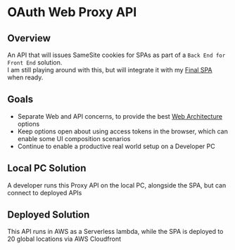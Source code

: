 # OAuth Web Proxy API

## Overview

An API that will issues SameSite cookies for SPAs as part of a `Back End for Front End` solution.\
I am still playing around with this, but will integrate it with my [Final SPA](https://github.com/gary-archer/oauth.websample.final) when ready.

## Goals

- Separate Web and API concerns, to provide the best [Web Architecture](https://authguidance.com/2017/09/08/goal-1-requirements/) options
- Keep options open about using access tokens in the browser, which can enable some UI composition scenarios
- Continue to enable a productive real world setup on a Developer PC

## Local PC Solution

A developer runs this Proxy API on the local PC, alongside the SPA, but can connect to deployed APIs

## Deployed Solution

This API runs in AWS as a Serverless lambda, while the SPA is deployed to 20 global locations via AWS Cloudfront
